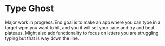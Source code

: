 # Type Ghost

Major work in progress. End goal is to make an app where you can type in a target wpm you want to hit, and you it will set your pace and try and beat plateaus. Might also add functionality to focus on letters you are struggling typing but that is way down the line.